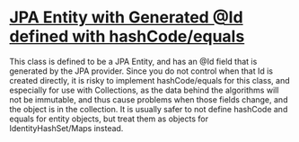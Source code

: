 # [JPA Entity with Generated @Id defined with hashCode/equals](http://fb-contrib.sourceforge.net/bugdescriptions.html#JPAI_HC_EQUALS_ON_MANAGED_ENTITY)

This class is defined to be a JPA Entity, and has an @Id field that is generated by the JPA provider.
    		Since you do not control when that Id is created directly, it is risky to implement hashCode/equals for this
    		class, and especially for use with Collections, as the data behind the algorithms will not be immutable, and
    		thus cause problems when those fields change, and the object is in the collection. It is usually safer
    		to not define hashCode and equals for entity objects, but treat them as objects for IdentityHashSet/Maps instead.